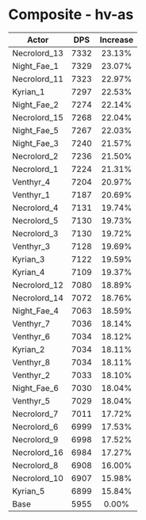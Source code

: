 # Composite - hv-as
| Actor | DPS | Increase |
|---|:---:|:---:|
|Necrolord_13|7332|23.13%|
|Night_Fae_1|7329|23.07%|
|Necrolord_11|7323|22.97%|
|Kyrian_1|7297|22.53%|
|Night_Fae_2|7274|22.14%|
|Necrolord_15|7268|22.04%|
|Night_Fae_5|7267|22.03%|
|Night_Fae_3|7240|21.57%|
|Necrolord_2|7236|21.50%|
|Necrolord_1|7224|21.31%|
|Venthyr_4|7204|20.97%|
|Venthyr_1|7187|20.69%|
|Necrolord_4|7131|19.74%|
|Necrolord_5|7130|19.73%|
|Necrolord_3|7130|19.72%|
|Venthyr_3|7128|19.69%|
|Kyrian_3|7122|19.59%|
|Kyrian_4|7109|19.37%|
|Necrolord_12|7080|18.89%|
|Necrolord_14|7072|18.76%|
|Night_Fae_4|7063|18.59%|
|Venthyr_7|7036|18.14%|
|Venthyr_6|7034|18.12%|
|Kyrian_2|7034|18.11%|
|Venthyr_8|7034|18.11%|
|Venthyr_2|7033|18.10%|
|Night_Fae_6|7030|18.04%|
|Venthyr_5|7029|18.04%|
|Necrolord_7|7011|17.72%|
|Necrolord_6|6999|17.53%|
|Necrolord_9|6998|17.52%|
|Necrolord_16|6984|17.27%|
|Necrolord_8|6908|16.00%|
|Necrolord_10|6907|15.98%|
|Kyrian_5|6899|15.84%|
|Base|5955|0.00%|
